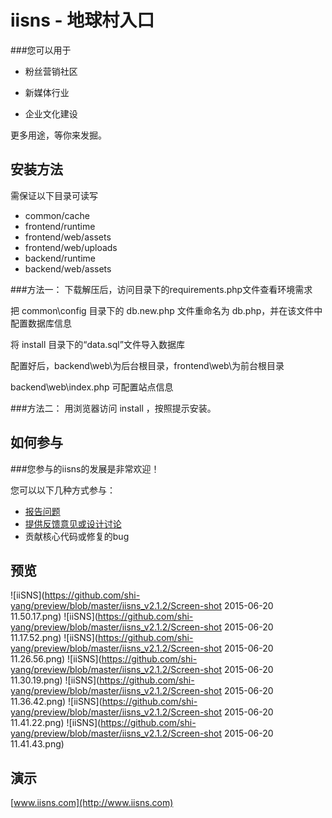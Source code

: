 # iisns - 地球村入口

###您可以用于

- 粉丝营销社区

- 新媒体行业

- 企业文化建设

更多用途，等你来发掘。

安装方法
--------
需保证以下目录可读写

- common/cache
- frontend/runtime
- frontend/web/assets
- frontend/web/uploads
- backend/runtime
- backend/web/assets

###方法一：
下载解压后，访问目录下的requirements.php文件查看环境需求

把 common\config 目录下的 db.new.php 文件重命名为 db.php，并在该文件中配置数据库信息

将 install 目录下的“data.sql”文件导入数据库

配置好后，backend\web\为后台根目录，frontend\web\为前台根目录

backend\web\index.php 可配置站点信息

###方法二：
用浏览器访问 install ，按照提示安装。

如何参与
--------

###您参与的iisns的发展是非常欢迎！

您可以以下几种方式参与：

- [报告问题](docs/internals/report-an-issue.md)
- [提供反馈意见或设计讨论](http://www.iisns.com/index.php/forum/iisns)
- 贡献核心代码或修复的bug


预览
-------

![iiSNS](https://github.com/shi-yang/preview/blob/master/iisns_v2.1.2/Screen-shot 2015-06-20 11.50.17.png)
![iiSNS](https://github.com/shi-yang/preview/blob/master/iisns_v2.1.2/Screen-shot 2015-06-20 11.17.52.png)
![iiSNS](https://github.com/shi-yang/preview/blob/master/iisns_v2.1.2/Screen-shot 2015-06-20 11.26.56.png)
![iiSNS](https://github.com/shi-yang/preview/blob/master/iisns_v2.1.2/Screen-shot 2015-06-20 11.30.19.png)
![iiSNS](https://github.com/shi-yang/preview/blob/master/iisns_v2.1.2/Screen-shot 2015-06-20 11.36.42.png)
![iiSNS](https://github.com/shi-yang/preview/blob/master/iisns_v2.1.2/Screen-shot 2015-06-20 11.41.22.png)
![iiSNS](https://github.com/shi-yang/preview/blob/master/iisns_v2.1.2/Screen-shot 2015-06-20 11.41.43.png)

演示
----

[www.iisns.com](http://www.iisns.com)
